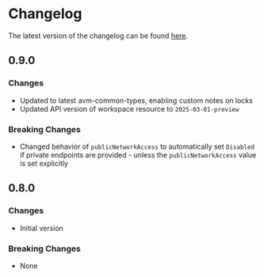 # Changelog

The latest version of the changelog can be found [here](https://github.com/Azure/bicep-registry-modules/blob/main/avm/res/desktop-virtualization/workspace/CHANGELOG.md).

## 0.9.0

### Changes

- Updated to latest avm-common-types, enabling custom notes on locks
- Updated API version of workspace resource to `2025-03-01-preview`

### Breaking Changes

- Changed behavior of `publicNetworkAccess` to automatically set `Disabled` if private endpoints are provided - unless the `publicNetworkAccess` value is set explicitly

## 0.8.0

### Changes

- Initial version

### Breaking Changes

- None
